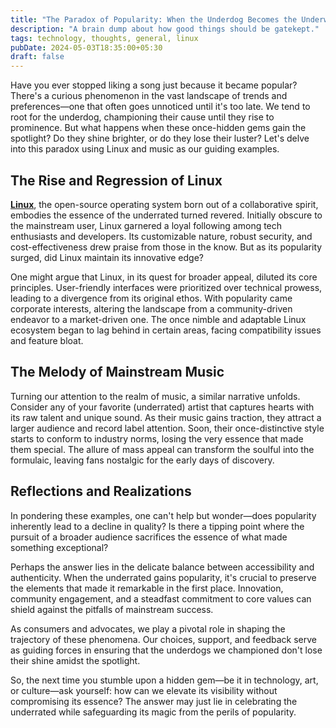 ```yaml
---
title: "The Paradox of Popularity: When the Underdog Becomes the Underwhelming"
description: "A brain dump about how good things should be gatekept."
tags: technology, thoughts, general, linux
pubDate: 2024-05-03T18:35:00+05:30
draft: false
---
```


Have you ever stopped liking a song just because it became popular? There's a curious phenomenon in the vast landscape of trends and preferences—one that often goes unnoticed until it's too late. We tend to root for the underdog, championing their cause until they rise to prominence. But what happens when these once-hidden gems gain the spotlight? Do they shine brighter, or do they lose their luster? Let's delve into this paradox using Linux and music as our guiding examples.

## The Rise and Regression of Linux

[**Linux**](https://en.wikipedia.org/wiki/Linux), the open-source operating system born out of a collaborative spirit, embodies the essence of the underrated turned revered. Initially obscure to the mainstream user, Linux garnered a loyal following among tech enthusiasts and developers. Its customizable nature, robust security, and cost-effectiveness drew praise from those in the know. But as its popularity surged, did Linux maintain its innovative edge?

One might argue that Linux, in its quest for broader appeal, diluted its core principles. User-friendly interfaces were prioritized over technical prowess, leading to a divergence from its original ethos. With popularity came corporate interests, altering the landscape from a community-driven endeavor to a market-driven one. The once nimble and adaptable Linux ecosystem began to lag behind in certain areas, facing compatibility issues and feature bloat.

## The Melody of Mainstream Music

Turning our attention to the realm of music, a similar narrative unfolds. Consider any of your favorite (underrated) artist that captures hearts with its raw talent and unique sound. As their music gains traction, they attract a larger audience and record label attention. Soon, their once-distinctive style starts to conform to industry norms, losing the very essence that made them special. The allure of mass appeal can transform the soulful into the formulaic, leaving fans nostalgic for the early days of discovery.

## Reflections and Realizations

In pondering these examples, one can't help but wonder—does popularity inherently lead to a decline in quality? Is there a tipping point where the pursuit of a broader audience sacrifices the essence of what made something exceptional?

Perhaps the answer lies in the delicate balance between accessibility and authenticity. When the underrated gains popularity, it's crucial to preserve the elements that made it remarkable in the first place. Innovation, community engagement, and a steadfast commitment to core values can shield against the pitfalls of mainstream success.

As consumers and advocates, we play a pivotal role in shaping the trajectory of these phenomena. Our choices, support, and feedback serve as guiding forces in ensuring that the underdogs we championed don't lose their shine amidst the spotlight.

So, the next time you stumble upon a hidden gem—be it in technology, art, or culture—ask yourself: how can we elevate its visibility without compromising its essence? The answer may just lie in celebrating the underrated while safeguarding its magic from the perils of popularity.
